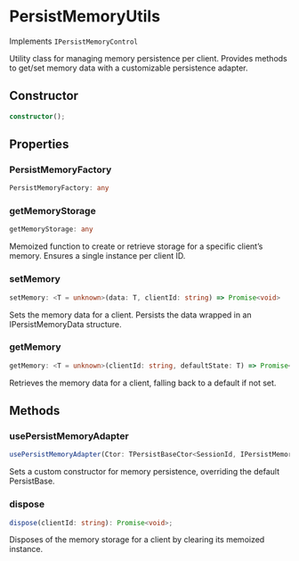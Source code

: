# PersistMemoryUtils

Implements `IPersistMemoryControl`

Utility class for managing memory persistence per client.
Provides methods to get/set memory data with a customizable persistence adapter.

## Constructor

```ts
constructor();
```

## Properties

### PersistMemoryFactory

```ts
PersistMemoryFactory: any
```

### getMemoryStorage

```ts
getMemoryStorage: any
```

Memoized function to create or retrieve storage for a specific client’s memory.
Ensures a single instance per client ID.

### setMemory

```ts
setMemory: <T = unknown>(data: T, clientId: string) => Promise<void>
```

Sets the memory data for a client.
Persists the data wrapped in an IPersistMemoryData structure.

### getMemory

```ts
getMemory: <T = unknown>(clientId: string, defaultState: T) => Promise<T>
```

Retrieves the memory data for a client, falling back to a default if not set.

## Methods

### usePersistMemoryAdapter

```ts
usePersistMemoryAdapter(Ctor: TPersistBaseCtor<SessionId, IPersistMemoryData>): void;
```

Sets a custom constructor for memory persistence, overriding the default PersistBase.

### dispose

```ts
dispose(clientId: string): Promise<void>;
```

Disposes of the memory storage for a client by clearing its memoized instance.
